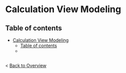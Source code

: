# Calculation View Modeling

## Table of contents 

- [Calculation View Modeling](#calculation-view-modeling)
  - [Table of contents](#table-of-contents)
  - [](#)


## 

< [Back to Overview](README.md)